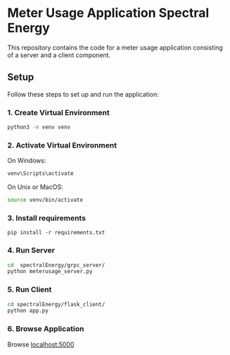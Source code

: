 

# Meter Usage Application Spectral Energy

This repository contains the code for a meter usage application consisting of a server and a client component.

## Setup

Follow these steps to set up and run the application:

### 1. Create Virtual Environment

```bash
python3 -m venv venv
```
### 2. Activate Virtual Environment
On Windows:
```bash
venv\Scripts\activate
```

On Unix or MacOS:
```bash
source venv/bin/activate
```

### 3. Install requirements
```
pip install -r requirements.txt
```

### 4. Run Server
```bash
cd  spectralEnergy/grpc_server/
python meterusage_server.py
```

### 5. Run Client
```bash
cd spectralEnergy/flask_client/
python app.py
```

### 6. Browse Application
Browse [localhost:5000](localhost:5000)